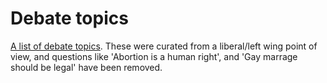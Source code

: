 # Debate topics

[A list of debate topics](https://github.com/Joshua861/debate-topics/blob/main/debate-topics.txt). These were curated from a liberal/left wing point of view, and questions like 'Abortion is a human right', and 'Gay marrage should be legal' have been removed.
